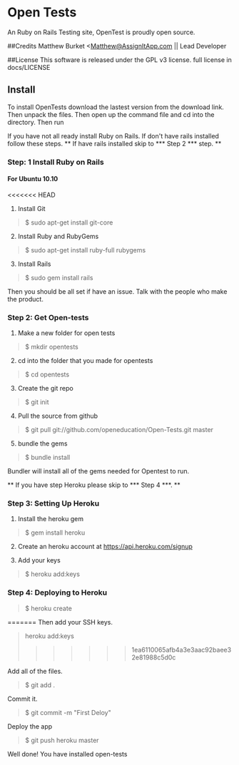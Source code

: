 # Open Tests
An Ruby on Rails Testing site,
OpenTest is proudly open source.

##Credits
Matthew Burket <Matthew@AssignItApp.com || Lead Developer 

##License
This software is released under the GPL v3 license.
full license in docs/LICENSE

## Install
To install OpenTests download the lastest version from the download link.
Then unpack the files. Then open up the command file and cd into the directory. Then run

If you have not all ready install Ruby on Rails. If don't have rails installed follow these steps. 
** If have rails installed skip to *** Step 2 *** step. **

### Step: 1 Install Ruby on Rails

#### For Ubuntu 10.10

<<<<<<< HEAD
1) Install Git

> $ sudo apt-get install git-core

2) Install Ruby and RubyGems

> $ sudo apt-get install ruby-full rubygems

3) Install Rails

> $ sudo gem install rails

Then you should be all set if have an issue. Talk with the people who make the product.

### Step 2: Get Open-tests

1) Make a new folder for open tests

> $ mkdir opentests

2) cd into the folder that you made for opentests

> $ cd opentests

3) Create the git repo

> $ git init

4) Pull the source from github

> $ git pull git://github.com/openeducation/Open-Tests.git master

5) bundle the gems

> $ bundle install

Bundler will install all of the gems needed for Opentest to run.

** If you have step Heroku please skip to *** Step 4 ***. **

### Step 3: Setting Up Heroku

1) Install the heroku gem 

> $ gem install heroku

2) Create an heroku account at https://api.heroku.com/signup

3) Add your keys

> $ heroku add:keys

### Step 4: Deploying to Heroku

> $ heroku create

=======
Then add your SSH keys.
> heroku add:keys
>>>>>>> 1ea6110065afb4a3e3aac92baee32e81988c5d0c

Add all of the files.

> $ git add .

Commit it.

> $ git commit -m "First Deloy"

Deploy the app

> $ git push heroku master

Well done! You have installed open-tests
